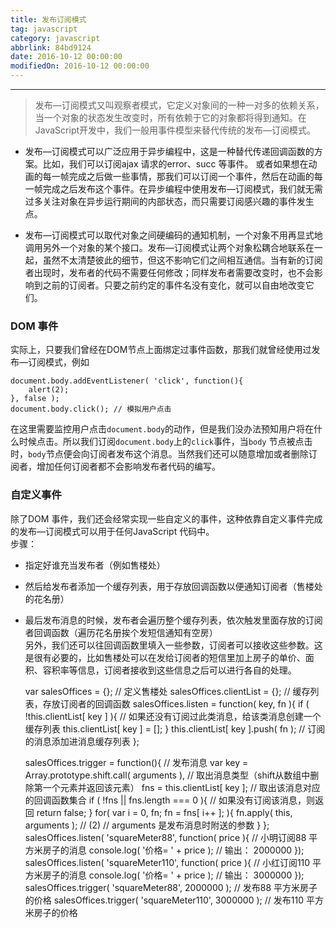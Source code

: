 ```yaml
---
title: 发布订阅模式
tag: javascript
category: javascript
abbrlink: 84bd9124
date: 2016-10-12 00:00:00
modifiedOn: 2016-10-12 00:00:00
---
```


* * *

> 发布—订阅模式又叫观察者模式，它定义对象间的一种一对多的依赖关系，当一个对象的状态发生改变时，所有依赖于它的对象都将得到通知。在JavaScript开发中，我们一般用事件模型来替代传统的发布—订阅模式。

  * 发布—订阅模式可以广泛应用于异步编程中，这是一种替代传递回调函数的方案。比如，我们可以订阅ajax 请求的error、succ 等事件。 或者如果想在动画的每一帧完成之后做一些事情，那我们可以订阅一个事件，然后在动画的每一帧完成之后发布这个事件。在异步编程中使用发布—订阅模式，我们就无需过多关注对象在异步运行期间的内部状态，而只需要订阅感兴趣的事件发生点。

  * 发布—订阅模式可以取代对象之间硬编码的通知机制，一个对象不用再显式地调用另外一个对象的某个接口。发布—订阅模式让两个对象松耦合地联系在一起，虽然不太清楚彼此的细节，但这不影响它们之间相互通信。当有新的订阅者出现时，发布者的代码不需要任何修改；同样发布者需要改变时，也不会影响到之前的订阅者。只要之前约定的事件名没有变化，就可以自由地改变它们。

### DOM 事件

实际上，只要我们曾经在DOM节点上面绑定过事件函数，那我们就曾经使用过发布—订阅模式，例如

    
    
    document.body.addEventListener( 'click', function(){
        alert(2);
    }, false );
    document.body.click(); // 模拟用户点击

在这里需要监控用户点击`document.body`的动作，但是我们没办法预知用户将在什么时候点击。所以我们订阅`document.body`上的`click`事件，当`body` 节点被点击时，`body`节点便会向订阅者发布这个消息。当然我们还可以随意增加或者删除订阅者，增加任何订阅者都不会影响发布者代码的编写。

### 自定义事件

除了DOM 事件，我们还会经常实现一些自定义的事件，这种依靠自定义事件完成的发布—订阅模式可以用于任何JavaScript 代码中。  
步骤：

  * 指定好谁充当发布者（例如售楼处）

  * 然后给发布者添加一个缓存列表，用于存放回调函数以便通知订阅者（售楼处的花名册）

  * 最后发布消息的时候，发布者会遍历整个缓存列表，依次触发里面存放的订阅者回调函数（遍历花名册挨个发短信通知有空房）  
另外，我们还可以往回调函数里填入一些参数，订阅者可以接收这些参数。这是很有必要的，比如售楼处可以在发给订阅者的短信里加上房子的单价、面积、容积率等信息，订阅者接收到这些信息之后可以进行各自的处理。

    
    
    var salesOffices = {}; // 定义售楼处
    salesOffices.clientList = {}; // 缓存列表，存放订阅者的回调函数
    salesOffices.listen = function( key, fn ){
        if ( !this.clientList[ key ] ){ // 如果还没有订阅过此类消息，给该类消息创建一个缓存列表
            this.clientList[ key ] = [];
        }
        this.clientList[ key ].push( fn ); // 订阅的消息添加进消息缓存列表
    };
    
    salesOffices.trigger = function(){ // 发布消息
        var key = Array.prototype.shift.call( arguments ), // 取出消息类型（shift从数组中删除第一个元素并返回该元素）
        fns = this.clientList[ key ]; // 取出该消息对应的回调函数集合
        if ( !fns || fns.length === 0 ){ // 如果没有订阅该消息，则返回
            return false;
        }
        for( var i = 0, fn; fn = fns[ i++ ]; ){
            fn.apply( this, arguments ); // (2) // arguments 是发布消息时附送的参数
        }
    };
    salesOffices.listen( 'squareMeter88', function( price ){ // 小明订阅88 平方米房子的消息
        console.log( '价格= ' + price ); // 输出： 2000000
    });
    salesOffices.listen( 'squareMeter110', function( price ){ // 小红订阅110 平方米房子的消息
        console.log( '价格= ' + price ); // 输出： 3000000
    });
    salesOffices.trigger( 'squareMeter88', 2000000 ); // 发布88 平方米房子的价格
    salesOffices.trigger( 'squareMeter110', 3000000 ); // 发布110 平方米房子的价格

